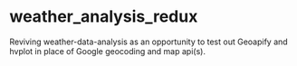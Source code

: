 # weather_analysis_redux
Reviving weather-data-analysis as an opportunity to test out Geoapify and hvplot in place of Google geocoding and map api(s).
